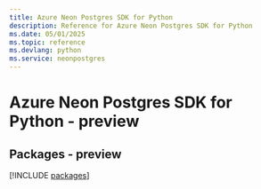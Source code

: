 ```yaml
---
title: Azure Neon Postgres SDK for Python
description: Reference for Azure Neon Postgres SDK for Python
ms.date: 05/01/2025
ms.topic: reference
ms.devlang: python
ms.service: neonpostgres
---
```

# Azure Neon Postgres SDK for Python - preview
## Packages - preview
[!INCLUDE [packages](neon-postgres-index.md)]